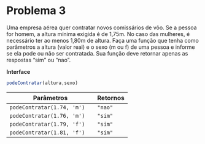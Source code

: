 # Problema 3

Uma empresa aérea quer contratar novos comissários de vôo. Se a pessoa for homem, a altura mínima
exigida é de 1,75m. No caso das mulheres, é necessário ter ao menos 1,80m de altura. Faça uma função
que tenha como parâmetros a altura (valor real) e o sexo (m ou f) de uma pessoa e informe se ela pode ou não ser contratada.
Sua função deve retornar apenas as respostas “sim” ou “nao”.

**Interface**

```javascript
podeContratar(altura,sexo)
```

| Parâmetros                                                           |  Retornos |
|-----------------------------------------------------------------|----------------|
| `podeContratar(1.74, 'm')  `                         | `"nao"`          |
| `podeContratar(1.76, 'm')`                           | `"sim" `         |
| `podeContratar(1.79, 'f')`                           | `"sim"`          |
| `podeContratar(1.81, 'f')`                           | `"sim"  `        |